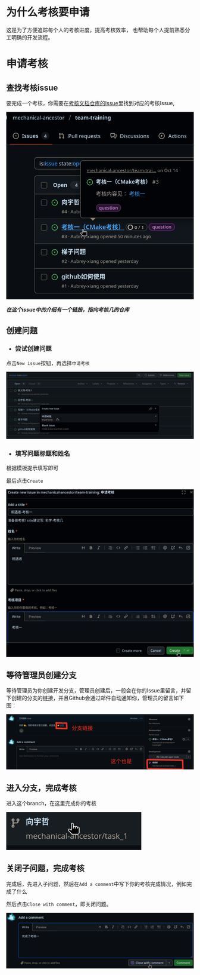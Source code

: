 # 为什么考核要申请
这是为了方便追踪每个人的考核进度，提高考核效率，
    也帮助每个人提前熟悉分工明确的开发流程。

# 申请考核

## 查找考核issue

要完成一个考核，你需要在[考核文档仓库的Issue](https://github.com/mechanical-ancestor/team-training/issues)里找到对应的考核Issue,

![find-issue](images/find-issue.png)

***在这个issue中的介绍有一个链接，指向考核几的仓库***

## 创建问题

- ### 尝试创建问题
点击`New issue`按钮，再选择`申请考核`

![create-issue](images/create-issue.png)

- ### 填写问题标题和姓名
根据模板提示填写即可

最后点击`Create`

![creating-issue](images/creating-issue.png)

## 等待管理员创建分支

等待管理员为你创建开发分支，管理员创建后，一般会在你的Issue里留言，并留下创建的分支的链接，并且Github会通过邮件自动通知你，管理员的留言如下图：

![issue-with-comment](images/issue-with-comment.png)

## 进入分支，完成考核

进入这个branch，在这里完成你的考核

![choose-created-branch](images/choose-created-branch.png)

## 关闭子问题，完成考核

完成后，先进入子问题，然后在`Add a comment`中写下你的考核完成情况，例如完成了什么

然后点击`Close with comment`，即关闭问题。

![close-issue](images/close-issue.png)

